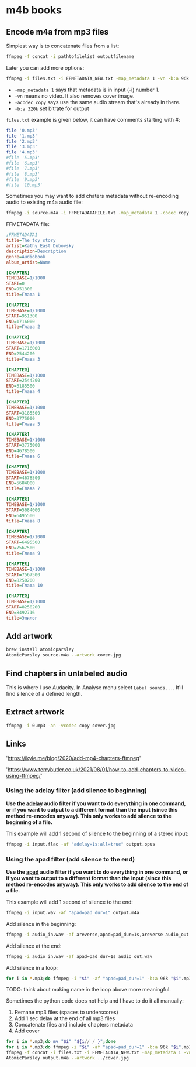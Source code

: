 # m4b books

## Encode m4a from mp3 files

Simplest way is to concatenate files from a list:

```bash
ffmpeg -f concat -i pathtofilelist outputfilename
```

Later you can add more options:

```bash
ffmpeg -i files.txt -i FFMETADATA_NEW.txt -map_metadata 1 -vn -b:a 96k out.m4a
```

- `-map_metadata 1` says that metadata is in input (-i) number 1.
- `-vn` means no video. It also removes cover image.
- `-acodec copy` says use the same audio stream that's already in there.
- `-b:a 320k` set bitrate for output

`files.txt` example is given below, it can have comments starting with #:

```bash
file '0.mp3'
file '1.mp3'
file '2.mp3'
file '3.mp3'
file '4.mp3'
#file '5.mp3'
#file '6.mp3'
#file '7.mp3'
#file '8.mp3'
#file '9.mp3'
#file '10.mp3'
```

Sometimes you may want to add chaters metadata without re-encoding audio to existing m4a audio file:

```bash
ffmpeg -i source.m4a -i FFMETADATAFILE.txt -map_metadata 1 -codec copy output.m4a
```

FFMETADATA file:

```ini
;FFMETADATA1
title=The toy story
artist=Kathy East Dubovsky
description=Description
genre=Audiobook
album_artist=Name

[CHAPTER]
TIMEBASE=1/1000
START=0
END=951300
title=Глава 1

[CHAPTER]
TIMEBASE=1/1000
START=951300
END=1716000
title=Глава 2

[CHAPTER]
TIMEBASE=1/1000
START=1716000
END=2544200
title=Глава 3

[CHAPTER]
TIMEBASE=1/1000
START=2544200
END=3185500
title=Глава 4

[CHAPTER]
TIMEBASE=1/1000
START=3185500
END=3775000
title=Глава 5

[CHAPTER]
TIMEBASE=1/1000
START=3775000
END=4678500
title=Глава 6

[CHAPTER]
TIMEBASE=1/1000
START=4678500
END=5684000
title=Глава 7

[CHAPTER]
TIMEBASE=1/1000
START=5684000
END=6495500
title=Глава 8

[CHAPTER]
TIMEBASE=1/1000
START=6495500
END=7567500
title=Глава 9

[CHAPTER]
TIMEBASE=1/1000
START=7567500
END=8250200
title=Глава 10

[CHAPTER]
TIMEBASE=1/1000
START=8250200
END=8492716
title=Эпилог
```

## Add artwork

```bash
brew install atomicparsley
AtomicParsley source.m4a --artwork cover.jpg
```

## Find chapters in unlabeled audio

This is where I use Audacity. In Analyse menu select `Label sounds...`. It'll find silence of a defined length.

## Extract artwork

```bash
ffmpeg -i 0.mp3 -an -vcodec copy cover.jpg
```

## Links

'https://ikyle.me/blog/2020/add-mp4-chapters-ffmpeg'

'https://www.terrybutler.co.uk/2021/08/01/how-to-add-chapters-to-video-using-ffmpeg/'

### Using the adelay filter (add silence to beginning)

**Use the [adelay](https://ffmpeg.org/ffmpeg-filters.html#adelay) audio filter if you want to do everything in one command, or if you want to output to a different format than the input (since this method re-encodes anyway). This only works to add silence to the beginning of a file.**

This example will add 1 second of silence to the beginning of a stereo input:

```bash
ffmpeg -i input.flac -af "adelay=1s:all=true" output.opus
```

### Using the apad filter (add silence to the end)

**Use the [apad](https://ffmpeg.org/ffmpeg-filters.html#apad) audio filter if you want to do everything in one command, or if you want to output to a different format than the input (since this method re-encodes anyway). This only works to add silence to the end of a file.**

This example will add 1 second of silence to the end:

```bash
ffmpeg -i input.wav -af "apad=pad_dur=1" output.m4a
```

Add silence in the beginning:

```bash
ffmpeg -i audio_in.wav -af areverse,apad=pad_dur=1s,areverse audio_out.wav
```

Add silence at the end:

```bash
ffmpeg -i audio_in.wav -af apad=pad_dur=1s audio_out.wav
```

Add silence in a loop:

```bash
for i in *.mp3;do ffmpeg -i "$i" -af "apad=pad_dur=1" -b:a 96k "$i".mp3;done
```

TODO: think about making name in the loop above more meaningful.

Sometimes the python code does not help and I have to do it all manually:

1. Remane mp3 files (spaces to underscores)
2. Add 1 sec delay at the end of all mp3 files
3. Concatenate files and include chapters metadata
4. Add cover

```bash
for i in *.mp3;do mv "$i" "${i// /_}";done
for i in *.mp3;do ffmpeg -i "$i" -af "apad=pad_dur=1" -b:a 96k "$i".mp3;done
ffmpeg -f concat -i files.txt -i FFMETADATA_NEW.txt -map_metadata 1 -vn -b:a 96k output.m4a
AtomicParsley output.m4a --artwork ../cover.jpg
```
